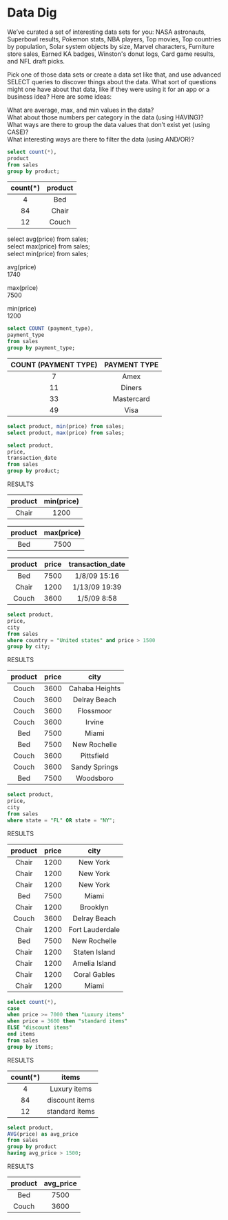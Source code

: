 
# Data Dig

We’ve curated a set of interesting data sets for you: NASA astronauts, Superbowl results, Pokemon stats, NBA players, Top movies, Top countries by population, Solar system objects by size, Marvel characters, Furniture store sales, Earned KA badges, Winston's donut logs, Card game results, and NFL draft picks.

Pick one of those data sets or create a data set like that, and use advanced SELECT queries to discover things about the data. What sort of questions might one have about that data, like if they were using it for an app or a business idea? Here are some ideas:

What are average, max, and min values in the data?  
What about those numbers per category in the data (using HAVING)?    
What ways are there to group the data values that don’t exist yet (using CASE)?   
What interesting ways are there to filter the data (using AND/OR)?   

```sql
select count(*), 
product
from sales
group by product;
```

| count(*) | product | 
| :--: | :---: |
| 4 |	Bed |
| 84 | Chair |
| 12 | Couch |


select avg(price) from sales;   
select max(price) from sales;    
select min(price) from sales;   

avg(price)      
1740   

max(price)   
7500   

min(price)   
1200   

```sql
select COUNT (payment_type),    
payment_type 
from sales  
group by payment_type;
```
| COUNT (PAYMENT TYPE) | PAYMENT TYPE |
| :--: | :---: |
| 7 |	Amex |
| 11 | Diners |
| 33 | Mastercard |
| 49 | Visa |

```sql
select product, min(price) from sales;
select product, max(price) from sales;
```

```sql
select product,
price,
transaction_date
from sales
group by product;
```
RESULTS

| product |	min(price) |
| :--: | :---: |
| Chair |	1200 |

| product |	max(price)|
| :--: | :---: |
| Bed |	7500 |

| product | price |	transaction_date |
| :--: | :---: | :---: |
| Bed |	7500 | 1/8/09 15:16 |
| Chair |	1200 |	1/13/09 19:39 |
| Couch |	3600 |	1/5/09 8:58 |

```sql
select product, 
price, 
city
from sales
where country = "United states" and price > 1500 
group by city;
```
RESULTS

| product |	price	| city |   
| :--: | :---: | :--: |   
| Couch |	3600 | Cahaba Heights |   
| Couch |	3600 | Delray Beach |   
| Couch |	3600 | Flossmoor |   
| Couch |	3600 |	Irvine |   
| Bed |	7500 | Miami |   
| Bed |	7500 | New Rochelle |   
| Couch |	3600 | Pittsfield |   
| Couch |	3600 | Sandy Springs |   
| Bed |	7500 | Woodsboro |   

```sql
select product, 
price, 
city
from sales
where state = "FL" OR state = "NY";
```   
RESULTS 

| product |	price | city |   
| :--: | :---: | :--: |    
| Chair |	1200 | New York |
| Chair |	1200 | New York |
| Chair |	1200 | New York |  
| Bed	| 7500 | Miami |   
| Chair |	1200 | Brooklyn |   
| Couch |	3600 | Delray Beach |   
| Chair |	1200 | Fort Lauderdale |   
| Bed |	7500 | New Rochelle |   
| Chair |	1200 | Staten Island |     
| Chair |	1200 | Amelia Island |  
| Chair |	1200 | Coral Gables |   
| Chair |	1200 | Miami |   

```sql   
select count(*),   
case   
when price >= 7000 then "Luxury items"   
when price = 3600 then "standard items"  
ELSE "discount items"   
end items   
from sales   
group by items;  
```
 RESULTS
 
| count(*) | items |   
| :--: | :---: |   
| 4 |	Luxury items |    
| 84 | discount items |   
| 12 | standard items |  


```sql   
select product,   
AVG(price) as avg_price   
from sales   
group by product   
having avg_price > 1500;   
```   

RESULTS

| product	| avg_price |
| :--: | :---: | 
| Bed |	7500 |
| Couch |	3600 |
